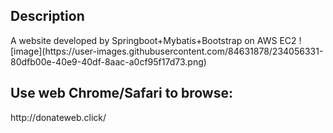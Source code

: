 <h2>Description</h2>
</h3>A website developed by Springboot+Mybatis+Bootstrap on AWS EC2</h3>
![image](https://user-images.githubusercontent.com/84631878/234056331-80dfb00e-40e9-40df-8aac-a0cf95f17d73.png)
<h2>Use web Chrome/Safari to browse: </h2>
</h3>http://donateweb.click/ </h3>
